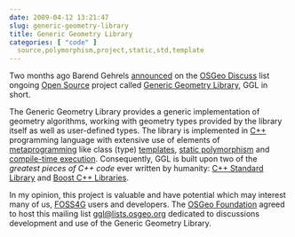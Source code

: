 ```yaml
---
date: 2009-04-12 13:21:47
slug: generic-geometry-library
title: Generic Geometry Library
categories: [ "code" ]
  source,polymorphism,project,static,std,template
---
```


Two months ago Barend Gehrels [announced](http://lists.osgeo.org/pipermail/discuss/2009-February/005002.html) on the [OSGeo Discuss](http://lists.osgeo.org/mailman/listinfo/discuss) list ongoing [Open Source](http://www.opensource.org/) project called [Generic Geometry Library](http://geometrylibrary.geodan.nl/), GGL in short.





The Generic Geometry Library provides a generic implementation of geometry algorithms, working with geometry types provided by the library itself as well as user-defined types. The library is implemented in [C++](http://en.wikipedia.org/wiki/C%2B%2B) programming language with extensive use of elements of [metaprogramming](http://en.wikipedia.org/wiki/Template_metaprogramming) like class (type) [templates](http://ubiety.uwaterloo.ca/~tveldhui/papers/Template-Metaprograms/meta-art.html), [static polymorphism](http://www.josuttis.com/tmplbook/) and [compile-time execution](http://en.wikipedia.org/wiki/Compile-time_execution). Consequently, GGL is built upon two of the _greatest pieces of C++ code_ ever written by humanity: [C++ Standard](http://en.wikipedia.org/wiki/C%2B%2B_standard_library) [Library](http://www.josuttis.com/libbook/) and [Boost C++ Libraries](http://www.boost.org/).





In my opinion, this project is valuable and have potential which may interest many of us, [FOSS4G](http://foss4g.org/) users and developers. The [OSGeo Foundation](http://osgeo.org/) agreed to host this mailing list [ggl@lists.osgeo.org](http://lists.osgeo.org/mailman/listinfo/ggl) dedicated to discussions development and use of the Generic Geometry Library.
